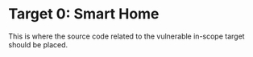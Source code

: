# Target 0: Smart Home

This is where the source code related to the vulnerable in-scope target should be placed.
